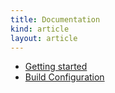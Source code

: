 ```yaml
---
title: Documentation
kind: article
layout: article
---
```


* <a href="/docs/getting-started/">Getting started</a>
* <a href="/docs/build-configuration/">Build Configuration</a>
